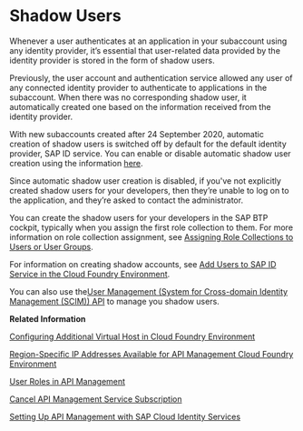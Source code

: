 <!-- loioa0f5fe580ed846ca95f8601678509add -->

# Shadow Users

Whenever a user authenticates at an application in your subaccount using any identity provider, it’s essential that user-related data provided by the identity provider is stored in the form of shadow users.

Previously, the user account and authentication service allowed any user of any connected identity provider to authenticate to applications in the subaccount. When there was no corresponding shadow user, it automatically created one based on the information received from the identity provider.

With new subaccounts created after 24 September 2020, automatic creation of shadow users is switched off by default for the default identity provider, SAP ID service. You can enable or disable automatic shadow user creation using the information [here](https://help.sap.com/viewer/65de2977205c403bbc107264b8eccf4b/Cloud/en-US/d8525671e8b14147b96ef497e1e1af80.html).

Since automatic shadow user creation is disabled, if you've not explicitly created shadow users for your developers, then they’re unable to log on to the application, and they’re asked to contact the administrator.

You can create the shadow users for your developers in the SAP BTP cockpit, typically when you assign the first role collection to them. For more information on role collection assignment, see [Assigning Role Collections to Users or User Groups](https://help.sap.com/viewer/65de2977205c403bbc107264b8eccf4b/Cloud/en-US/31532c77bd61421e9d40d100fd75ef52.html).

For information on creating shadow accounts, see [Add Users to SAP ID Service in the Cloud Foundry Environment](https://help.sap.com/viewer/65de2977205c403bbc107264b8eccf4b/Cloud/en-US/760ab77e5afd4c15ae70ec7ff59e02ef.html).

You can also use the[User Management \(System for Cross-domain Identity Management \(SCIM\)\) API](https://api.sap.com/api/PlatformAPI/resource) to manage you shadow users.

**Related Information**  


[Configuring Additional Virtual Host in Cloud Foundry Environment](configuring-additional-virtual-host-in-cloud-foundry-environment-a7b91e5.md "A virtual host allows you to host multiple domain names on the API Management capability within SAP Integration Suite.")

[Region-Specific IP Addresses Available for API Management Cloud Foundry Environment](region-specific-ip-addresses-available-for-api-management-cloud-foundry-environment-683a97c.md "API Management protects your backend services. However, API Management needs to establish connectivity to your backend services during an API call execution.")

[User Roles in API Management](user-roles-in-api-management-7010b58.md "Use role collections to group together different roles that can be assigned to API Portal and Developer Hub users.")

[Cancel API Management Service Subscription](cancel-api-management-service-subscription-df6df2b.md "You can deactivate your API Management capability from SAP Integration Suite to disable your account from the API Management service.")

[Setting Up API Management with SAP Cloud Identity Services](setting-up-api-management-with-sap-cloud-identity-services-1e88d9c.md "SAP Cloud Platform allows customers to connect their SAP Cloud Identity Services with the BTP offerings.")

